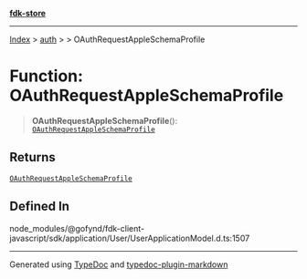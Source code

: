 [**fdk-store**](../../../README.md)
***

[Index](../../../API.md) > [auth](../../README.md) > [<internal>](../README.md) > OAuthRequestAppleSchemaProfile

# Function: OAuthRequestAppleSchemaProfile

> **OAuthRequestAppleSchemaProfile**(): [`OAuthRequestAppleSchemaProfile`](../type-aliases/type-alias.OAuthRequestAppleSchemaProfile.md)

## Returns

[`OAuthRequestAppleSchemaProfile`](../type-aliases/type-alias.OAuthRequestAppleSchemaProfile.md)

## Defined In

node\_modules/@gofynd/fdk-client-javascript/sdk/application/User/UserApplicationModel.d.ts:1507

***
Generated using [TypeDoc](https://typedoc.org/) and [typedoc-plugin-markdown](https://www.npmjs.com/package/typedoc-plugin-markdown)
